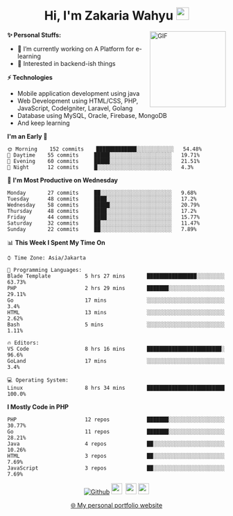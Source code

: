 <h1 align="center">Hi, I'm Zakaria Wahyu <img src="https://github.com/TheDudeThatCode/TheDudeThatCode/blob/master/Assets/Hi.gif" width="29px"></h1>

<img align="right" alt="GIF" height="175px" src="https://www.nayakapratama.co.id/wp-content/uploads/2019/07/Website-Maintenance.gif" />

**✨ Personal Stuffs:**
- 🔭 I’m currently working on A Platform for e-learning 
- 🌱 Interested in backend-ish things

**⚡ Technologies**
- Mobile application development using java
- Web Development using HTML/CSS, PHP, JavaScript, CodeIgniter, Laravel, Golang
- Database using MySQL, Oracle, Firebase, MongoDB
- And keep learning

<!--START_SECTION:waka-->
**I'm an Early 🐤** 

```text
🌞 Morning    152 commits    █████████████░░░░░░░░░░░░   54.48% 
🌆 Daytime    55 commits     █████░░░░░░░░░░░░░░░░░░░░   19.71% 
🌃 Evening    60 commits     █████░░░░░░░░░░░░░░░░░░░░   21.51% 
🌙 Night      12 commits     █░░░░░░░░░░░░░░░░░░░░░░░░   4.3%

```
📅 **I'm Most Productive on Wednesday** 

```text
Monday       27 commits     ██░░░░░░░░░░░░░░░░░░░░░░░   9.68% 
Tuesday      48 commits     ████░░░░░░░░░░░░░░░░░░░░░   17.2% 
Wednesday    58 commits     █████░░░░░░░░░░░░░░░░░░░░   20.79% 
Thursday     48 commits     ████░░░░░░░░░░░░░░░░░░░░░   17.2% 
Friday       44 commits     ████░░░░░░░░░░░░░░░░░░░░░   15.77% 
Saturday     32 commits     ██░░░░░░░░░░░░░░░░░░░░░░░   11.47% 
Sunday       22 commits     ██░░░░░░░░░░░░░░░░░░░░░░░   7.89%

```


📊 **This Week I Spent My Time On** 

```text
⌚︎ Time Zone: Asia/Jakarta

💬 Programming Languages: 
Blade Template           5 hrs 27 mins       ████████████████░░░░░░░░░   63.73% 
PHP                      2 hrs 29 mins       ███████░░░░░░░░░░░░░░░░░░   29.11% 
Go                       17 mins             ░░░░░░░░░░░░░░░░░░░░░░░░░   3.4% 
HTML                     13 mins             ░░░░░░░░░░░░░░░░░░░░░░░░░   2.62% 
Bash                     5 mins              ░░░░░░░░░░░░░░░░░░░░░░░░░   1.11%

🔥 Editors: 
VS Code                  8 hrs 16 mins       ████████████████████████░   96.6% 
GoLand                   17 mins             ░░░░░░░░░░░░░░░░░░░░░░░░░   3.4%

💻 Operating System: 
Linux                    8 hrs 34 mins       █████████████████████████   100.0%

```

**I Mostly Code in PHP** 

```text
PHP                      12 repos            ███████░░░░░░░░░░░░░░░░░░   30.77% 
Go                       11 repos            ███████░░░░░░░░░░░░░░░░░░   28.21% 
Java                     4 repos             ██░░░░░░░░░░░░░░░░░░░░░░░   10.26% 
HTML                     3 repos             ██░░░░░░░░░░░░░░░░░░░░░░░   7.69% 
JavaScript               3 repos             ██░░░░░░░░░░░░░░░░░░░░░░░   7.69%

```



<!--END_SECTION:waka-->

<p align="center">
<a href="https://github.com/zakariawahyu" target="_blank"><img alt="Github" src="https://img.shields.io/badge/GitHub-%2312100E.svg?&style=for-the-badge&logo=Github&logoColor=white" /></a>
<a href="https://www.twitter.com/_zakariawahyu"><img src="https://img.shields.io/badge/twitter-%231DA1F2.svg?&style=for-the-badge&logo=twitter&logoColor=white" height=25></a> 
<a href="https://www.linkedin.com/in/zakariawahyu"><img src="https://img.shields.io/badge/linkedin-%230077B5.svg?&style=for-the-badge&logo=linkedin&logoColor=white" height=25></a> 
<a href="https://www.instagram.com/_zakariawahyu"><img src="https://img.shields.io/badge/instagram-%23E4405F.svg?&style=for-the-badge&logo=instagram&logoColor=white" height=25></a></p>
<p align="center"><a href="https://www.zakariawahyu.com" target="_blank">🌐 My personal portfolio website</a></p>
